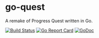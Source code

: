 # go-quest
A remake of Progress Quest written in Go.

[![Build Status](https://travis-ci.org/Ariemeth/go-quest.svg?branch=master)](https://travis-ci.org/Ariemeth/go-quest)
[![Go Report Card](https://goreportcard.com/badge/github.com/ariemeth/go-quest)](https://goreportcard.com/report/github.com/ariemeth/go-quest)
[![GoDoc](https://godoc.org/github.com/Ariemeth/go-quest?status.svg)](https://godoc.org/github.com/Ariemeth/go-quest)
